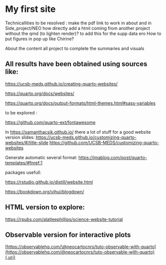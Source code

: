 # My first site

Technicallities to be resolved : make the pdf link to work in about and in Side_project/NEO how directly add a html coming from another project without the qmd (to lighten render)? to add this for the supp data ero How to put figures in pop up like Chirine?

About the content all project to complete the summaries and visuals

## All results have been obtained using sources like:

<https://ucsb-meds.github.io/creating-quarto-websites/>

<https://quarto.org/docs/websites/>

<https://quarto.org/docs/output-formats/html-themes.html#sass-variables>

to be explored :

<https://github.com/quarto-ext/fontawesome>

In <https://samanthacsik.github.io/> there a lot of stuff for a good website version slides: https://ucsb-meds.github.io/customizing-quarto-websites/#/title-slide https://github.com/UCSB-MEDS/customizing-quarto-websites

Generate automatic several format:
https://jmablog.com/post/quarto-templates/#fnref:1


packages usefull:

<https://rstudio.github.io/distill/website.html>

<https://bookdown.org/yihui/blogdown/>

## HTML version to explore:

<https://rpubs.com/alatleephillips/science-website-tutorial>

## Observable version for interactive plots

[https://observablehq.com/\@neocartocnrs/tuto-observable-with-quarto](https://observablehq.com/@neocartocnrs/tuto-observable-with-quarto){.uri}

